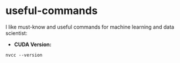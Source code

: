 # useful-commands
I like must-know and useful commands for machine learning and data scientist:

* **CUDA Version:**
```commandline
nvcc --version
```
